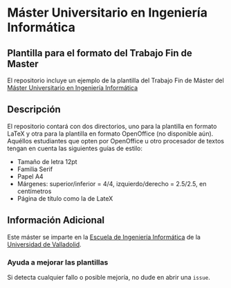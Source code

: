 # Máster Universitario en Ingeniería Informática

## Plantilla para el formato del Trabajo Fin de Master
El repositorio incluye un ejemplo de la plantilla del Trabajo Fin de Máster del 
[Máster Universitario en Ingeniería Informática](https://www.inf.uva.es/2020/06/11/master-ingenieria-informatica-curso-2020-21/) 

## Descripción
El repositorio contará con dos directorios, uno para la plantilla en formato LaTeX y otra para la plantilla en formato OpenOffice (no disponible aún). Aquéllos estudiantes que opten por OpenOffice u otro procesador de textos tengan en cuenta las siguientes guías de estilo:
- Tamaño de letra 12pt
- Familia Serif
- Papel A4
- Márgenes: superior/inferior = 4/4, izquierdo/derecho = 2.5/2.5, en centímetros
- Página de título como la de LateX

## Información Adicional
Este máster se imparte en la [Escuela de Ingeniería Informática](https://inf.uva.es) de la [Universidad de Valladolid](https://www.uva.es).

### Ayuda a mejorar las plantillas
Si detecta cualquier fallo o posible mejoría, no dude en abrir una `issue`.

